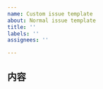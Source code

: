 ```yaml
---
name: Custom issue template
about: Normal issue template
title: ''
labels: ''
assignees: ''

---
```


## 内容
